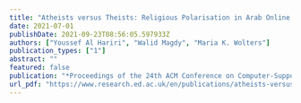 ```yaml
---
title: "Atheists versus Theists: Religious Polarisation in Arab Online Communities"
date: 2021-07-01
publishDate: 2021-09-23T08:56:05.597933Z
authors: ["Youssef Al Hariri", "Walid Magdy", "Maria K. Wolters"]
publication_types: ["1"]
abstract: ""
featured: false
publication: "*Proceedings of the 24th ACM Conference on Computer-Supported Cooperative Work and Social Computing (CSCW 2021)*"
url_pdf: "https://www.research.ed.ac.uk/en/publications/atheists-versus-theists-religious-polarisation-in-arab-online-com"
---
```


